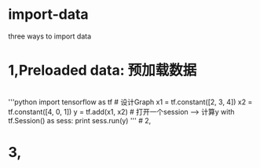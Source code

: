 import-data
====

three ways to import data

# 1,Preloaded data: 预加载数据
 <br>
'''python
    import tensorflow as tf  
    # 设计Graph  
    x1 = tf.constant([2, 3, 4])  
    x2 = tf.constant([4, 0, 1])  
    y = tf.add(x1, x2)  
    # 打开一个session --> 计算y  
    with tf.Session() as sess:  
        print sess.run(y)  
'''
# 2,

# 3,

